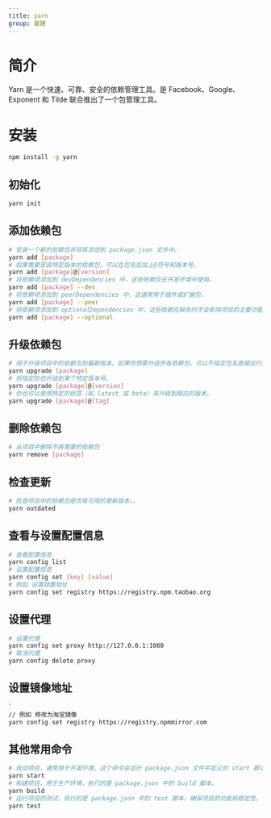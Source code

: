 ```yaml
---
title: yarn
group: 基建
---
```


# 简介

Yarn 是一个快速、可靠、安全的依赖管理工具。是 Facebook、Google、Exponent 和 Tilde 联合推出了一个包管理工具。

# 安装

```bash
npm install -g yarn
```

## 初始化

```bash
yarn init
```

## 添加依赖包

```bash
# 安装一个新的依赖包并将其添加到 package.json 文件中。
yarn add [package]
# 如果需要安装特定版本的依赖包，可以在包名后加上@符号和版本号。
yarn add [package]@[version]
# 将依赖项添加到 devDependencies 中，这些依赖仅在开发环境中使用。
yarn add [package] --dev
# 将依赖项添加到 peerDependencies 中，这通常用于插件或扩展包。
yarn add [package] --peer
# 将依赖项添加到 optionalDependencies 中，这些依赖在缺失时不会影响项目的主要功能。
yarn add [package] --optional
```

## 升级依赖包

```bash | prism
# 用于升级项目中的依赖包到最新版本。如果你想要升级所有依赖包，可以不指定包名直接运行此命令。
yarn upgrade [package]
# 将指定的包升级到某个特定版本号。
yarn upgrade [package]@[version]
# 你也可以使用特定的标签（如 latest 或 beta）来升级到相应的版本。
yarn upgrade [package]@[tag]
```

## 删除依赖包

```bash
# 从项目中删除不再需要的依赖包
yarn remove [package]
```

## 检查更新

```bash
# 检查项目中的依赖包是否有可用的更新版本。。
yarn outdated
```

## 查看与设置配置信息

```bash
# 查看配置信息
yarn config list
# 设置配置信息
yarn config set [key] [value]
# 例如 设置镜像地址
yarn config set registry https://registry.npm.taobao.org
```

## 设置代理

```bash
# 设置代理
yarn config set proxy http://127.0.0.1:1080
# 取消代理
yarn config delete proxy
```

## 设置镜像地址

```bash
`
// 例如 修改为淘宝镜像
yarn config set registry https://registry.npmmirror.com
```

## 其他常用命令

```bash
# 启动项目，通常用于开发环境，这个命令会运行 package.json 文件中定义的 start 脚本。
yarn start
# 构建项目，用于生产环境，执行的是 package.json 中的 build 脚本。
yarn build
# 运行项目的测试，执行的是 package.json 中的 test 脚本，确保项目的功能和稳定性。
yarn test
```
